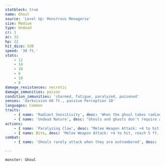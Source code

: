 ```yaml
---
statblock: true
name: Ghoul
source: 'Level Up: Monstrous Menagerie'
size: Medium
type: Undead
cr: 1
ac: 12
hp: 22
hit_dice: 5d8
speed: '30 ft.'
stats:
    - 12
    - 14
    - 10
    - 6
    - 10
    - 6
damage_resistances: necrotic
damage_immunities: poison
condition_immunities: 'charmed, fatigue, paralyzed, poisoned'
senses: 'darkvision 60 ft., passive Perception 10'
languages: Common
traits:
    - { name: 'Radiant Sensitivity', desc: 'When the ghoul takes radiant damage, it has disadvantage on attack rolls and on Perception checks that rely on sight until the end of its next turn.' }
    - { name: 'Undead Nature', desc: "Ghouls and ghasts don't require air, sustenance, or sleep." }
actions:
    - { name: 'Paralyzing Claw', desc: "Melee Weapon Attack: +4 to hit, reach 5 ft., one target. Hit: 5 (1d6 + 2) slashing damage. If the target is a living creature other than an elf, it makes a DC 10 Constitution saving throw. On a failure, the target is paralyzed for 1 minute. The target repeats the saving throw at the end of its turns, ending the effect on itself on a success. If the target's saving throw is successful or the effect ends for it, it is immune to any Paralyzing Claw for 24 hours." }
    - { name: Bite, desc: 'Melee Weapon Attack: +4 to hit, reach 5 ft., one incapacitated creature. Hit: 6 (1d8 + 2) piercing damage.' }
combat:
    - { name: 'Ghouls rarely attack when they are outnumbered', desc: 'They prefer to swarm their enemies, with at least two ghouls attacking one target, preferably an unarmored non-elf. They retreat if they take radiant damage but try to drag paralyzed victims with them.' }

---
```

```statblock
monster: Ghoul
```
